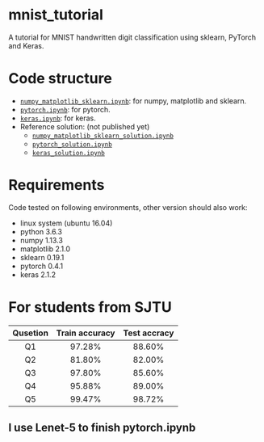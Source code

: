 # mnist_tutorial
A tutorial for MNIST handwritten digit classification using sklearn, PyTorch and Keras.

# Code structure
* [`numpy_matplotlib_sklearn.ipynb`](numpy_matplotlib_sklearn.ipynb): for numpy, matplotlib and sklearn.
* [`pytorch.ipynb`](pytorch.ipynb): for pytorch.
* [`keras.ipynb`](keras.ipynb): for keras.
* Reference solution: (not published yet)
    * [`numpy_matplotlib_sklearn_solution.ipynb`](numpy_matplotlib_sklearn_solution.ipynb)
    * [`pytorch_solution.ipynb`](pytorch_solution.ipynb)
    * [`keras_solution.ipynb`](keras_solution.ipynb)

# Requirements
Code tested on following environments, other version should also work:
* linux system (ubuntu 16.04) 
* python 3.6.3
* numpy 1.13.3
* matplotlib 2.1.0
* sklearn 0.19.1
* pytorch 0.4.1
* keras 2.1.2

# For students from SJTU
| Qusetion | Train accuracy | Test accracy |
| :------: | :------------: | :----------: |
|    Q1    |     97.28%     |    88.60%    |
|    Q2    |     81.80%     |    82.00%    |
|    Q3    |     97.80%     |    85.60%    |
|    Q4    |     95.88%     |    89.00%    |
|    Q5    |     99.47%     |    98.72%    |

## I use Lenet-5 to finish pytorch.ipynb

